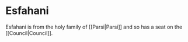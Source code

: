 # Esfahani
Esfahani is from the holy family of [[Parsi|Parsi]] and so has a seat on the [[Council|Council]].
